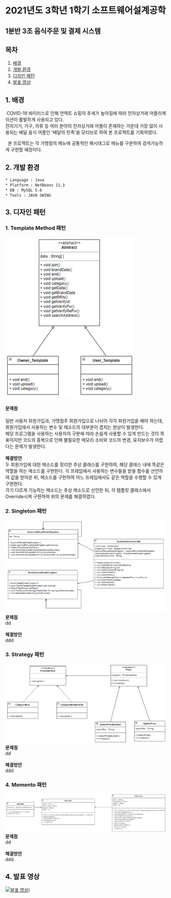 # 2021년도 3학년 1학기 소프트웨어설계공학
<h2 align=left>1분반 3조 음식주문 및 결제 시스템</h2>

## 목차

1. [배경](#1-배경)
2. [개발 환경](#2-개발-환경)
3. [디자인 패턴](#3-디자인-패턴)
4. [발표 영상](#4-발표-영상)

## 1. 배경

&nbsp;COVID-19 바이러스로 인해 언택트 쇼핑의 추세가 높아짐에 따라 전자상거래 어플리케이션이 활발하게 사용되고 있다.</br> 전자기기, 가구, 의류 등 여러 분야의 전자상거래 어플이 존재하는 가운데 가장 많이 사용되는 배달 음식 어플인 '배달의 민족'을 모티브로 하여 본 프로젝트를 기획하였다.

&nbsp; 본 프로젝트는 각 가맹점의 메뉴에 공통적인 해시태그로 메뉴를 구분하여 검색가능하게 구현할 예정이다.

## 2. 개발 환경

```
* Language : Java
* Platform : NetBeans 11.3
* DB : MySQL 5.6
* Tools : JAVA SWING
```

## 3. 디자인 패턴

### 1. Template Method 패턴</br>
![차단바 인식](image/템플릿메소드.PNG)<br/>
#### 문제점<br/>
일반 사용자 회원가입과, 가맹점주 회원가입으로 나뉘어 각각 회원가입을 해야 하는데, 회원가입에서 사용하는 변수 및 메소드의 대부분이 겹치는 현상이 발생한다.<br/>
해당 프로그램을 사용하는 사용자의 구분에 따라 손쉽게 사용할 수 있게 만드는 것이 목표이지만 코드의 중복으로 인해 불필요한 메모리 소비와 코드의 변경, 유지보수가 어렵다는 문제가 발생한다.<br/><br/>
**해결방안**<br/>
두 회원가입에 대한 메소드를 정리한 추상 클래스를 구현하여, 해당 클래스 내에 똑같은 역할을 하는 메소드를 구현한다. 각 프레임에서 사용하는 변수들을 받을 함수를 선언하여 값을 받아온 뒤, 메소드를 구현하여 어느 프레임에서도 같은 역할을 수행할 수 있게 구현한다.<br/>
각기 다르게 기능하는 메소드는 추상 메소드로 선언한 뒤, 각 템플릿 클래스에서 Override시켜 구현하여 위의 문제를 해결하였다.<br/>

### 2. Singleton 패턴</br>
![정지선 인식](image/싱글톤.PNG)<br/>
**문제점**<br/>
dd<br/><br/>
**해결방안**<br/>
ddd<br/>

### 3. Strategy 패턴</br>
![차선 인식](image/전략패턴.PNG)</br>
**문제점**<br/>
dd<br/><br/>
**해결방안**<br/>
ddd<br/>

### 4. Memento 패턴</br>
![정지표지판 인식](image/메멘토.PNG)<br/>
**문제점**<br/>
dd<br/><br/>
**해결방안**<br/>
ddd<br/>

## 4. 발표 영상

[![발표 영상](https://img.youtube.com/vi/yPWcp_Xn3TY/0.jpg)](https://youtu.be/yPWcp_Xn3TY))


